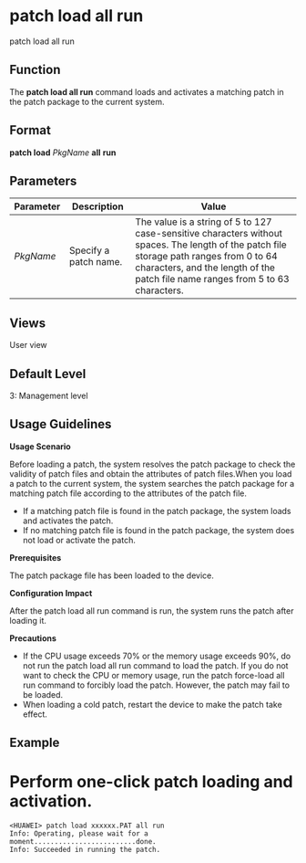 patch load all run
==================

patch load all run

Function
--------



The **patch load all run** command loads and activates a matching patch in the patch package to the current system.




Format
------

**patch load** *PkgName* **all** **run**


Parameters
----------

| Parameter | Description | Value |
| --- | --- | --- |
| *PkgName* | Specify a patch name. | The value is a string of 5 to 127 case-sensitive characters without spaces. The length of the patch file storage path ranges from 0 to 64 characters, and the length of the patch file name ranges from 5 to 63 characters. |



Views
-----

User view


Default Level
-------------

3: Management level


Usage Guidelines
----------------

**Usage Scenario**

Before loading a patch, the system resolves the patch package to check the validity of patch files and obtain the attributes of patch files.When you load a patch to the current system, the system searches the patch package for a matching patch file according to the attributes of the patch file.

* If a matching patch file is found in the patch package, the system loads and activates the patch.
* If no matching patch file is found in the patch package, the system does not load or activate the patch.

**Prerequisites**

The patch package file has been loaded to the device.

**Configuration Impact**

After the patch load all run command is run, the system runs the patch after loading it.

**Precautions**

* If the CPU usage exceeds 70% or the memory usage exceeds 90%, do not run the patch load all run command to load the patch. If you do not want to check the CPU or memory usage, run the patch force-load all run command to forcibly load the patch. However, the patch may fail to be loaded.
* When loading a cold patch, restart the device to make the patch take effect.


Example
-------

# Perform one-click patch loading and activation.
```
<HUAWEI> patch load xxxxxx.PAT all run
Info: Operating, please wait for a moment.........................done.
Info: Succeeded in running the patch.

```